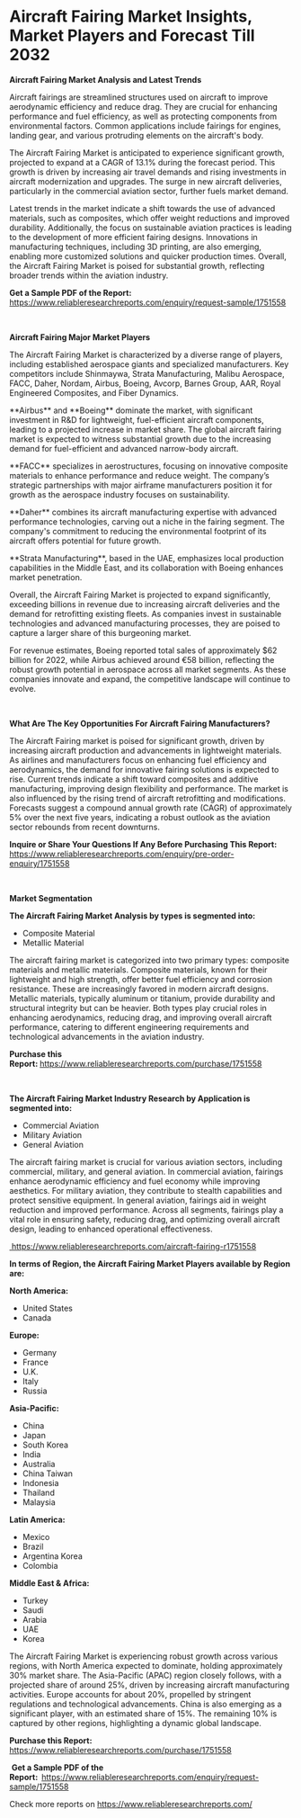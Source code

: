 <p><h1>Aircraft Fairing Market Insights, Market Players and Forecast Till 2032</h1></p><p><strong>Aircraft Fairing Market Analysis and Latest Trends</strong></p>
<p><p>Aircraft fairings are streamlined structures used on aircraft to improve aerodynamic efficiency and reduce drag. They are crucial for enhancing performance and fuel efficiency, as well as protecting components from environmental factors. Common applications include fairings for engines, landing gear, and various protruding elements on the aircraft's body.</p><p>The Aircraft Fairing Market is anticipated to experience significant growth, projected to expand at a CAGR of 13.1% during the forecast period. This growth is driven by increasing air travel demands and rising investments in aircraft modernization and upgrades. The surge in new aircraft deliveries, particularly in the commercial aviation sector, further fuels market demand.</p><p>Latest trends in the market indicate a shift towards the use of advanced materials, such as composites, which offer weight reductions and improved durability. Additionally, the focus on sustainable aviation practices is leading to the development of more efficient fairing designs. Innovations in manufacturing techniques, including 3D printing, are also emerging, enabling more customized solutions and quicker production times. Overall, the Aircraft Fairing Market is poised for substantial growth, reflecting broader trends within the aviation industry.</p></p>
<p><strong>Get a Sample PDF of the Report:&nbsp;</strong> <a href="https://www.reliableresearchreports.com/enquiry/request-sample/1751558?utm_campaign=2328&utm_medium=2&utm_source=Github&utm_content=ia&utm_term=19022025&utm_id=aircraft-fairing">https://www.reliableresearchreports.com/enquiry/request-sample/1751558</a></p>
<p>&nbsp;</p>
<p><strong>Aircraft Fairing Major Market Players</strong></p>
<p><p>The Aircraft Fairing Market is characterized by a diverse range of players, including established aerospace giants and specialized manufacturers. Key competitors include Shinmaywa, Strata Manufacturing, Malibu Aerospace, FACC, Daher, Nordam, Airbus, Boeing, Avcorp, Barnes Group, AAR, Royal Engineered Composites, and Fiber Dynamics.</p><p>**Airbus** and **Boeing** dominate the market, with significant investment in R&D for lightweight, fuel-efficient aircraft components, leading to a projected increase in market share. The global aircraft fairing market is expected to witness substantial growth due to the increasing demand for fuel-efficient and advanced narrow-body aircraft.</p><p>**FACC** specializes in aerostructures, focusing on innovative composite materials to enhance performance and reduce weight. The company’s strategic partnerships with major airframe manufacturers position it for growth as the aerospace industry focuses on sustainability.</p><p>**Daher** combines its aircraft manufacturing expertise with advanced performance technologies, carving out a niche in the fairing segment. The company's commitment to reducing the environmental footprint of its aircraft offers potential for future growth.</p><p>**Strata Manufacturing**, based in the UAE, emphasizes local production capabilities in the Middle East, and its collaboration with Boeing enhances market penetration.</p><p>Overall, the Aircraft Fairing Market is projected to expand significantly, exceeding billions in revenue due to increasing aircraft deliveries and the demand for retrofitting existing fleets. As companies invest in sustainable technologies and advanced manufacturing processes, they are poised to capture a larger share of this burgeoning market.</p><p>For revenue estimates, Boeing reported total sales of approximately $62 billion for 2022, while Airbus achieved around €58 billion, reflecting the robust growth potential in aerospace across all market segments. As these companies innovate and expand, the competitive landscape will continue to evolve.</p></p>
<p>&nbsp;</p>
<p><strong>What Are The Key Opportunities For Aircraft Fairing Manufacturers?</strong></p>
<p><p>The Aircraft Fairing market is poised for significant growth, driven by increasing aircraft production and advancements in lightweight materials. As airlines and manufacturers focus on enhancing fuel efficiency and aerodynamics, the demand for innovative fairing solutions is expected to rise. Current trends indicate a shift toward composites and additive manufacturing, improving design flexibility and performance. The market is also influenced by the rising trend of aircraft retrofitting and modifications. Forecasts suggest a compound annual growth rate (CAGR) of approximately 5% over the next five years, indicating a robust outlook as the aviation sector rebounds from recent downturns.</p></p>
<p><strong>Inquire or Share Your Questions If Any Before Purchasing This Report:</strong> <a href="https://www.reliableresearchreports.com/enquiry/pre-order-enquiry/1751558?utm_campaign=2328&utm_medium=2&utm_source=Github&utm_content=ia&utm_term=19022025&utm_id=aircraft-fairing">https://www.reliableresearchreports.com/enquiry/pre-order-enquiry/1751558</a></p>
<p>&nbsp;</p>
<p><strong>Market Segmentation</strong></p>
<p><strong>The Aircraft Fairing Market Analysis by types is segmented into:</strong></p>
<p><ul><li>Composite Material</li><li>Metallic Material</li></ul></p>
<p><p>The aircraft fairing market is categorized into two primary types: composite materials and metallic materials. Composite materials, known for their lightweight and high strength, offer better fuel efficiency and corrosion resistance. These are increasingly favored in modern aircraft designs. Metallic materials, typically aluminum or titanium, provide durability and structural integrity but can be heavier. Both types play crucial roles in enhancing aerodynamics, reducing drag, and improving overall aircraft performance, catering to different engineering requirements and technological advancements in the aviation industry.</p></p>
<p><strong>Purchase this Report:&nbsp;</strong><a href="https://www.reliableresearchreports.com/purchase/1751558?utm_campaign=2328&utm_medium=2&utm_source=Github&utm_content=ia&utm_term=19022025&utm_id=aircraft-fairing">https://www.reliableresearchreports.com/purchase/1751558</a></p>
<p>&nbsp;</p>
<p><strong>The Aircraft Fairing Market Industry Research by Application is segmented into:</strong></p>
<p><ul><li>Commercial Aviation</li><li>Military Aviation</li><li>General Aviation</li></ul></p>
<p><p>The aircraft fairing market is crucial for various aviation sectors, including commercial, military, and general aviation. In commercial aviation, fairings enhance aerodynamic efficiency and fuel economy while improving aesthetics. For military aviation, they contribute to stealth capabilities and protect sensitive equipment. In general aviation, fairings aid in weight reduction and improved performance. Across all segments, fairings play a vital role in ensuring safety, reducing drag, and optimizing overall aircraft design, leading to enhanced operational effectiveness.</p></p>
<p><a href="https://www.reliableresearchreports.com/aircraft-fairing-r1751558?utm_campaign=2328&utm_medium=2&utm_source=Github&utm_content=ia&utm_term=19022025&utm_id=aircraft-fairing">&nbsp;https://www.reliableresearchreports.com/aircraft-fairing-r1751558</a></p>
<p><strong>In terms of Region, the Aircraft Fairing Market Players available by Region are:</strong></p>
<p>
    <p> <strong> North America: </strong>
        <ul>
            <li>United States</li>
            <li>Canada</li>
        </ul>
        </p> 
    <p> <strong> Europe: </strong>
        <ul>
            <li>Germany</li>
            <li>France</li>
            <li>U.K.</li>
            <li>Italy</li>
            <li>Russia</li>
        </ul>
        </p> 
    <p> <strong> Asia-Pacific: </strong>
        <ul>
            <li>China</li>
            <li>Japan</li>
            <li>South Korea</li>
            <li>India</li>
            <li>Australia</li>
            <li>China Taiwan</li>
            <li>Indonesia</li>
            <li>Thailand</li>
            <li>Malaysia</li>
        </ul>
        </p> 
    <p> <strong> Latin America: </strong>
        <ul>
            <li>Mexico</li>
            <li>Brazil</li>
            <li>Argentina Korea</li>
            <li>Colombia</li>
        </ul>
        </p> 
    <p> <strong> Middle East & Africa: </strong>
        <ul>
            <li>Turkey</li>
            <li>Saudi</li>
            <li>Arabia</li>
            <li>UAE</li>
            <li>Korea</li>
        </ul>
    </p>
    </p>
<p><p>The Aircraft Fairing Market is experiencing robust growth across various regions, with North America expected to dominate, holding approximately 30% market share. The Asia-Pacific (APAC) region closely follows, with a projected share of around 25%, driven by increasing aircraft manufacturing activities. Europe accounts for about 20%, propelled by stringent regulations and technological advancements. China is also emerging as a significant player, with an estimated share of 15%. The remaining 10% is captured by other regions, highlighting a dynamic global landscape.</p></p>
<p><strong>Purchase this Report: </strong><a href="https://www.reliableresearchreports.com/purchase/1751558?utm_campaign=2328&utm_medium=2&utm_source=Github&utm_content=ia&utm_term=19022025&utm_id=aircraft-fairing">https://www.reliableresearchreports.com/purchase/1751558</a></p>
<p>&nbsp;<strong>Get a Sample PDF of the Report:&nbsp;&nbsp;</strong><a href="https://www.reliableresearchreports.com/enquiry/request-sample/1751558?utm_campaign=2328&utm_medium=2&utm_source=Github&utm_content=ia&utm_term=19022025&utm_id=aircraft-fairing">https://www.reliableresearchreports.com/enquiry/request-sample/1751558</a></p>
<p><strong></strong></p>
<p>Check more reports on <a href="https://www.reliableresearchreports.com/?utm_campaign=2328&utm_medium=2&utm_source=Github&utm_content=ia&utm_term=19022025&utm_id=aircraft-fairing">https://www.reliableresearchreports.com/</a></p>